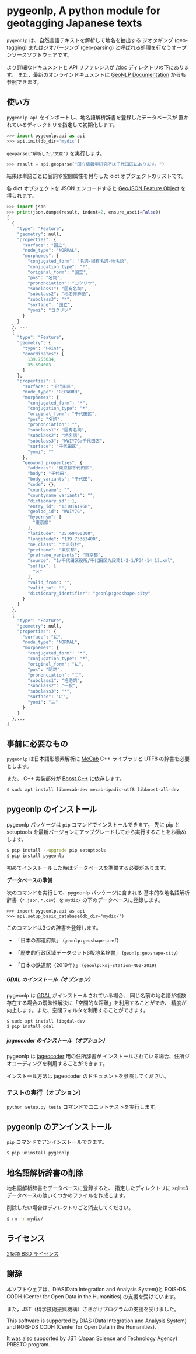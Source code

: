 # pygeonlp, A python module for geotagging Japanese texts

`pygeonlp` は、自然言語テキストを解析して地名を抽出する
ジオタギング (geo-tagging) またはジオパージング (geo-parsing) と呼ばれる処理を行なうオープンソースソフトウェアです。

より詳細なドキュメントと API リファレンスが [/doc](./doc/) ディレクトリの下にあります。
また、最新のオンラインドキュメントは
[GeoNLP Documentation](https://geonlp.ex.nii.ac.jp/doc/pygeonlp/)
からも参照できます。

## 使い方

`pygeonlp.api` をインポートし、地名語解析辞書を登録したデータベースが
置かれているディレクトリを指定して初期化します。

```python
>>> import pygeonlp.api as api
>>> api.init(db_dir='mydic')
```

`geoparse("解析したい文章")` を実行します。

```python
>>> result = api.geoparse("国立情報学研究所は千代田区にあります。")
```

結果は単語ごとに品詞や空間属性を付与した dict オブジェクトのリストです。

各 dict オブジェクトを JSON エンコードすると [GeoJSON Feature Object](https://tools.ietf.org/html/rfc7946#section-3.2) を得られます。

```python
>>> import json
>>> print(json.dumps(result, indent=2, ensure_ascii=False))
[
  {
    "type": "Feature",
    "geometry": null,
    "properties": {
      "surface": "国立",
      "node_type": "NORMAL",
      "morphemes": {
        "conjugated_form": "名詞-固有名詞-地名語",
        "conjugation_type": "*",
        "original_form": "国立",
        "pos": "名詞",
        "prononciation": "コクリツ",
        "subclass1": "固有名詞",
        "subclass2": "地名修飾語",
        "subclass3": "*",
        "surface": "国立",
        "yomi": "コクリツ"
      }
    }
  }, ... 
  {
    "type": "Feature",
    "geometry": {
      "type": "Point",
      "coordinates": [
        139.753634,
        35.694003
      ]
    },
    "properties": {
      "surface": "千代田区",
      "node_type": "GEOWORD",
      "morphemes": {
        "conjugated_form": "*",
        "conjugation_type": "*",
        "original_form": "千代田区",
        "pos": "名詞",
        "prononciation": "",
        "subclass1": "固有名詞",
        "subclass2": "地名語",
        "subclass3": "WWIY7G:千代田区",
        "surface": "千代田区",
        "yomi": ""
      },
      "geoword_properties": {
        "address": "東京都千代田区",
        "body": "千代田",
        "body_variants": "千代田",
        "code": {},
        "countyname": "",
        "countyname_variants": "",
        "dictionary_id": 1,
        "entry_id": "13101A1968",
        "geolod_id": "WWIY7G",
        "hypernym": [
          "東京都"
        ],
        "latitude": "35.69400300",
        "longitude": "139.75363400",
        "ne_class": "市区町村",
        "prefname": "東京都",
        "prefname_variants": "東京都",
        "source": "1/千代田区役所/千代田区九段南1-2-1/P34-14_13.xml",
        "suffix": [
          "区"
        ],
        "valid_from": "",
        "valid_to": "",
        "dictionary_identifier": "geonlp:geoshape-city"
      }
    }
  },
  {
    "type": "Feature",
    "geometry": null,
    "properties": {
      "surface": "に",
      "node_type": "NORMAL",
      "morphemes": {
        "conjugated_form": "*",
        "conjugation_type": "*",
        "original_form": "に",
        "pos": "助詞",
        "prononciation": "ニ",
        "subclass1": "格助詞",
        "subclass2": "一般",
        "subclass3": "*",
        "surface": "に",
        "yomi": "ニ"
      }
    }
  },...
]
```

## 事前に必要なもの

`pygeonlp` は日本語形態素解析に [MeCab](https://taku910.github.io/mecab/)
C++ ライブラリと UTF8 の辞書を必要とします。

また、 C++ 実装部分が [Boost C++](https://www.boost.org/) に依存します。

```sh
$ sudo apt install libmecab-dev mecab-ipadic-utf8 libboost-all-dev
```

## pygeonlp のインストール

pygeonlp パッケージは `pip` コマンドでインストールできます。
先に pip と setuptools を最新バージョンにアップグレードしてから実行することをお勧めします。

```sh
$ pip install --upgrade pip setuptools
$ pip install pygeonlp
```

初めてインストールした時はデータベースを準備する必要があります。

**データベースの準備**

次のコマンドを実行して、pygeonlp パッケージに含まれる
基本的な地名語解析辞書（`*.json`, `*.csv`）を
`mydic/` の下のデータベースに登録します。

```
>>> import pygeonlp.api as api
>>> api.setup_basic_database(db_dir='mydic/')
```

このコマンドは3つの辞書を登録します。

- 「日本の都道府県」 (`geonlp:geoshape-pref`)

- 「歴史的行政区域データセットβ版地名辞書」 (`geonlp:geoshape-city`)

- 「日本の鉄道駅（2019年）」 (`geonlp:ksj-station-N02-2019`)

##### GDAL のインストール（オプション）

pygeonlp は [GDAL](https://pypi.org/project/GDAL/) がインストールされている場合、
同じ名前の地名語が複数存在する場合の曖昧性解決に「空間的な距離」を利用することができ、
精度が向上します。また、空間フィルタを利用することができます。

```sh
$ sudo apt install libgdal-dev
$ pip install gdal
```

##### jageocoder のインストール（オプション）

pygeonlp は [jageocoder](https://pypi.org/project/jageocoder/) 用の住所辞書が
インストールされている場合、住所ジオコーディングを利用することができます。

インストール方法は jageocoder のドキュメントを参照してください。

### テストの実行（オプション）

`python setup.py tests` コマンドでユニットテストを実行します。


## pygeonlp のアンインストール

`pip` コマンドでアンインストールできます。

```sh
$ pip uninstall pygeonlp
```

## 地名語解析辞書の削除

地名語解析辞書をデータベースに登録すると、
指定したディレクトリに sqlite3 データベースの他いくつかのファイルを作成します。

削除したい場合はディレクトリごと消去してください。

```sh
$ rm -r mydic/
```

## ライセンス

[2条項 BSD ライセンス](https://licenses.opensource.jp/BSD-2-Clause/BSD-2-Clause.html)

## 謝辞

本ソフトウェアは、DIAS(Data Integration and Analysis System)と
ROIS-DS CODH (Center for Open Data in the Humanities) の支援を受けています。

また，JST（科学技術振興機構）さきがけプログラムの支援を受けました。

This software is supported by DIAS (Data Integration and Analysis System) and
ROIS-DS CODH (Center for Open Data in the Humanities).

It was also supported by JST (Japan Science and Technology Agency) PRESTO program.
